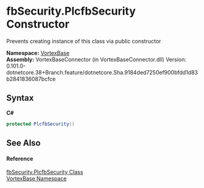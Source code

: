 # fbSecurity.PlcfbSecurity Constructor 
 

Prevents creating instance of this class via public constructor

**Namespace:**&nbsp;<a href="N_VortexBase.md">VortexBase</a><br />**Assembly:**&nbsp;VortexBaseConnector (in VortexBaseConnector.dll) Version: 0.101.0-dotnetcore.38+Branch.feature/dotnetcore.Sha.9184ded7250ef900bfdd1d83b2841836087bcfce

## Syntax

**C#**<br />
``` C#
protected PlcfbSecurity()
```


## See Also


#### Reference
<a href="T_VortexBase_fbSecurity_PlcfbSecurity.md">fbSecurity.PlcfbSecurity Class</a><br /><a href="N_VortexBase.md">VortexBase Namespace</a><br />